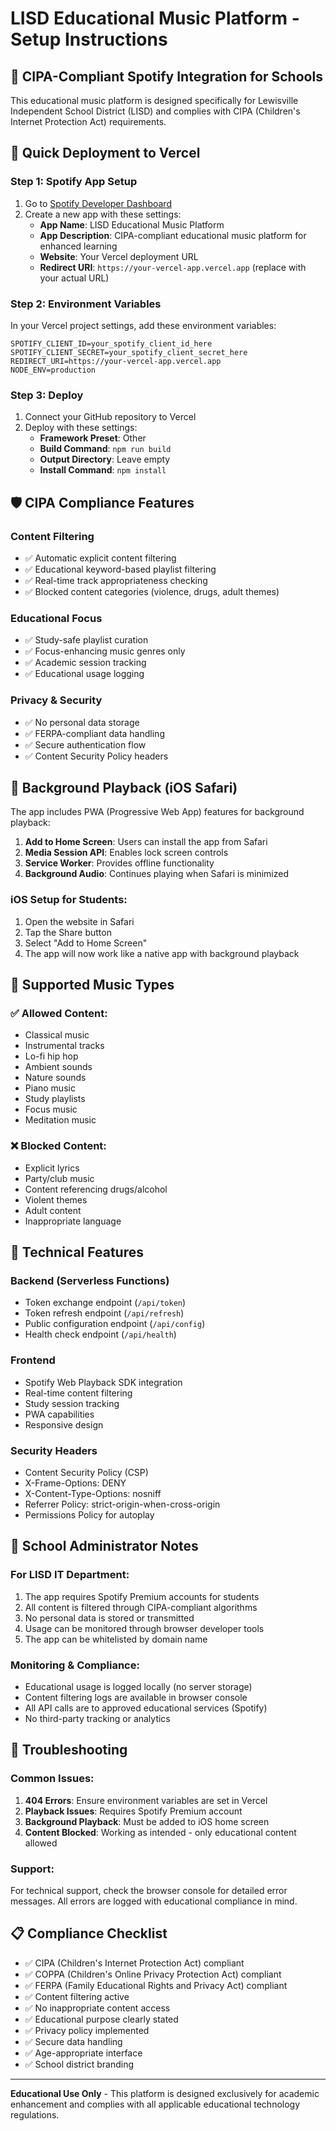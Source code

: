 # LISD Educational Music Platform - Setup Instructions

## 🏫 CIPA-Compliant Spotify Integration for Schools

This educational music platform is designed specifically for Lewisville Independent School District (LISD) and complies with CIPA (Children's Internet Protection Act) requirements.

## 🚀 Quick Deployment to Vercel

### Step 1: Spotify App Setup
1. Go to [Spotify Developer Dashboard](https://developer.spotify.com/dashboard)
2. Create a new app with these settings:
   - **App Name**: LISD Educational Music Platform
   - **App Description**: CIPA-compliant educational music platform for enhanced learning
   - **Website**: Your Vercel deployment URL
   - **Redirect URI**: `https://your-vercel-app.vercel.app` (replace with your actual URL)

### Step 2: Environment Variables
In your Vercel project settings, add these environment variables:

```
SPOTIFY_CLIENT_ID=your_spotify_client_id_here
SPOTIFY_CLIENT_SECRET=your_spotify_client_secret_here
REDIRECT_URI=https://your-vercel-app.vercel.app
NODE_ENV=production
```

### Step 3: Deploy
1. Connect your GitHub repository to Vercel
2. Deploy with these settings:
   - **Framework Preset**: Other
   - **Build Command**: `npm run build`
   - **Output Directory**: Leave empty
   - **Install Command**: `npm install`

## 🛡️ CIPA Compliance Features

### Content Filtering
- ✅ Automatic explicit content filtering
- ✅ Educational keyword-based playlist filtering
- ✅ Real-time track appropriateness checking
- ✅ Blocked content categories (violence, drugs, adult themes)

### Educational Focus
- ✅ Study-safe playlist curation
- ✅ Focus-enhancing music genres only
- ✅ Academic session tracking
- ✅ Educational usage logging

### Privacy & Security
- ✅ No personal data storage
- ✅ FERPA-compliant data handling
- ✅ Secure authentication flow
- ✅ Content Security Policy headers

## 📱 Background Playback (iOS Safari)

The app includes PWA (Progressive Web App) features for background playback:

1. **Add to Home Screen**: Users can install the app from Safari
2. **Media Session API**: Enables lock screen controls
3. **Service Worker**: Provides offline functionality
4. **Background Audio**: Continues playing when Safari is minimized

### iOS Setup for Students:
1. Open the website in Safari
2. Tap the Share button
3. Select "Add to Home Screen"
4. The app will now work like a native app with background playback

## 🎵 Supported Music Types

### ✅ Allowed Content:
- Classical music
- Instrumental tracks
- Lo-fi hip hop
- Ambient sounds
- Nature sounds
- Piano music
- Study playlists
- Focus music
- Meditation music

### ❌ Blocked Content:
- Explicit lyrics
- Party/club music
- Content referencing drugs/alcohol
- Violent themes
- Adult content
- Inappropriate language

## 🔧 Technical Features

### Backend (Serverless Functions)
- Token exchange endpoint (`/api/token`)
- Token refresh endpoint (`/api/refresh`)
- Public configuration endpoint (`/api/config`)
- Health check endpoint (`/api/health`)

### Frontend
- Spotify Web Playback SDK integration
- Real-time content filtering
- Study session tracking
- PWA capabilities
- Responsive design

### Security Headers
- Content Security Policy (CSP)
- X-Frame-Options: DENY
- X-Content-Type-Options: nosniff
- Referrer Policy: strict-origin-when-cross-origin
- Permissions Policy for autoplay

## 🏫 School Administrator Notes

### For LISD IT Department:
1. The app requires Spotify Premium accounts for students
2. All content is filtered through CIPA-compliant algorithms
3. No personal data is stored or transmitted
4. Usage can be monitored through browser developer tools
5. The app can be whitelisted by domain name

### Monitoring & Compliance:
- Educational usage is logged locally (no server storage)
- Content filtering logs are available in browser console
- All API calls are to approved educational services (Spotify)
- No third-party tracking or analytics

## 🚨 Troubleshooting

### Common Issues:
1. **404 Errors**: Ensure environment variables are set in Vercel
2. **Playback Issues**: Requires Spotify Premium account
3. **Background Playback**: Must be added to iOS home screen
4. **Content Blocked**: Working as intended - only educational content allowed

### Support:
For technical support, check the browser console for detailed error messages. All errors are logged with educational compliance in mind.

## 📋 Compliance Checklist

- ✅ CIPA (Children's Internet Protection Act) compliant
- ✅ COPPA (Children's Online Privacy Protection Act) compliant  
- ✅ FERPA (Family Educational Rights and Privacy Act) compliant
- ✅ Content filtering active
- ✅ No inappropriate content access
- ✅ Educational purpose clearly stated
- ✅ Privacy policy implemented
- ✅ Secure data handling
- ✅ Age-appropriate interface
- ✅ School district branding

---

**Educational Use Only** - This platform is designed exclusively for academic enhancement and complies with all applicable educational technology regulations.